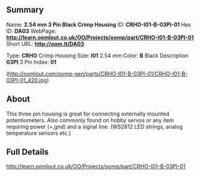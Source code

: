 

 ## Summary
Name: __2.54 mm 3 Pin Black Crimp Housing__
ID: __CRHO-I01-B-03PI-01__
Hex ID: __DA03__
WebPage: __http://learn.oomlout.co.uk/OO/Projects/oomp/part/CRHO-I01-B-03PI-01__
Short URL: __http://oom.lt/DA03__

Type: __CRHO__ Crimp Housing 
Size: __I01__ 2.54 mm 
Color: __B__ Black 
Description __03PI__ 3 Pin 
Index: __01__


(http://oomlout.com/oomp-gen/parts/CRHO-I01-B-03PI-01/CRHO-I01-B-03PI-01_420.jpg)

## About
This three pin housing is great for connecting externally mounted potentiometers. Also commonly found on hobby servos or any item requiring power (+,gnd) and a signal line. (WS2812 LED strings, analog temperature sensors etc.)

 ## Full Details
 http://learn.oomlout.co.uk/OO/Projects/oomp/part/CRHO-I01-B-03PI-01














